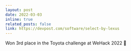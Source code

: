 ```yaml
---
layout: post
date: 2022-03-03
inline: true
related_posts: false
link: https://devpost.com/software/select-by-lexus
---
```


Won 3rd place in the Toyota challenge at WeHack 2022 🥉
